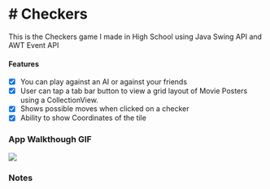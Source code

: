 # # Checkers
This is the Checkers game I made in High School using Java Swing API and AWT Event API

#### Features
- [x] You can play against an AI or against your friends
- [x] User can tap a tab bar button to view a grid layout of Movie Posters using a CollectionView.
- [x] Shows possible moves when clicked on a checker
- [x] Ability to show Coordinates of the tile

### App Walkthough GIF
<img src="http://g.recordit.co/8s9PTqHZyz.gif" ><br>

### Notes

